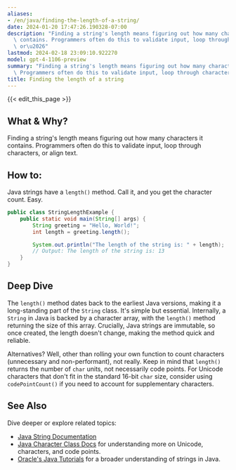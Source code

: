 ```yaml
---
aliases:
- /en/java/finding-the-length-of-a-string/
date: 2024-01-20 17:47:26.190328-07:00
description: "Finding a string's length means figuring out how many characters it\
  \ contains. Programmers often do this to validate input, loop through characters,\
  \ or\u2026"
lastmod: 2024-02-18 23:09:10.922270
model: gpt-4-1106-preview
summary: "Finding a string's length means figuring out how many characters it contains.\
  \ Programmers often do this to validate input, loop through characters, or\u2026"
title: Finding the length of a string
---
```


{{< edit_this_page >}}

## What & Why?
Finding a string's length means figuring out how many characters it contains. Programmers often do this to validate input, loop through characters, or align text.

## How to:
Java strings have a `length()` method. Call it, and you get the character count. Easy.

```java
public class StringLengthExample {
    public static void main(String[] args) {
        String greeting = "Hello, World!";
        int length = greeting.length();

        System.out.println("The length of the string is: " + length);
        // Output: The length of the string is: 13
    }
}
```

## Deep Dive
The `length()` method dates back to the earliest Java versions, making it a long-standing part of the `String` class. It's simple but essential. Internally, a `String` in Java is backed by a character array, with the `length()` method returning the size of this array. Crucially, Java strings are immutable, so once created, the length doesn't change, making the method quick and reliable.

Alternatives? Well, other than rolling your own function to count characters (unnecessary and non-performant), not really. Keep in mind that `length()` returns the number of `char` units, not necessarily code points. For Unicode characters that don't fit in the standard 16-bit `char` size, consider using `codePointCount()` if you need to account for supplementary characters.

## See Also
Dive deeper or explore related topics:
- [Java String Documentation](https://docs.oracle.com/en/java/javase/17/docs/api/java.base/java/lang/String.html)
- [Java Character Class Docs](https://docs.oracle.com/en/java/javase/17/docs/api/java.base/java/lang/Character.html) for understanding more on Unicode, characters, and code points.
- [Oracle's Java Tutorials](https://docs.oracle.com/javase/tutorial/java/data/strings.html) for a broader understanding of strings in Java.
